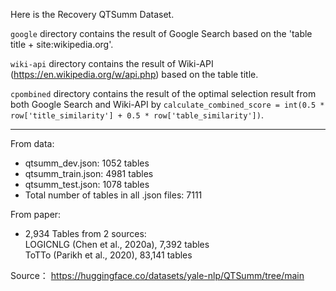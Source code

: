 
Here is the Recovery QTSumm Dataset.

`google` directory contains the result of Google Search based on the 'table title + site:wikipedia.org'.

`wiki-api`  directory contains the result of Wiki-API (https://en.wikipedia.org/w/api.php) based on the table title.

`cpombined` directory  contains the result of the optimal selection result from both Google Search and  Wiki-API by `calculate_combined_score = int(0.5 * row['title_similarity'] + 0.5 * row['table_similarity'])`.


***
From data:
- qtsumm_dev.json: 1052 tables
- qtsumm_train.json: 4981 tables
- qtsumm_test.json: 1078 tables
- Total number of tables in all .json files: 7111

From paper:
- 2,934 Tables from 2 sources: <br/>LOGICNLG (Chen et al., 2020a), 7,392 tables  <br/> ToTTo (Parikh et al., 2020), 83,141 tables

Source：
https://huggingface.co/datasets/yale-nlp/QTSumm/tree/main

